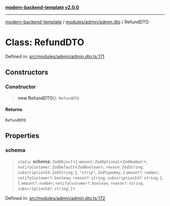 [**modern-backend-template v2.0.0**](../../../../README.md)

***

[modern-backend-template](../../../../modules.md) / [modules/admin/admin.dto](../README.md) / RefundDTO

# Class: RefundDTO

Defined in: [src/modules/admin/admin.dto.ts:171](https://github.com/maemreyo/saas-4cus-nodejs/blob/1a77de11cd6eaefe66c31c7f5de281673fc25ce5/src/modules/admin/admin.dto.ts#L171)

## Constructors

### Constructor

> **new RefundDTO**(): `RefundDTO`

#### Returns

`RefundDTO`

## Properties

### schema

> `static` **schema**: `ZodObject`\<\{ `amount`: `ZodOptional`\<`ZodNumber`\>; `notifyCustomer`: `ZodDefault`\<`ZodBoolean`\>; `reason`: `ZodString`; `subscriptionId`: `ZodString`; \}, `"strip"`, `ZodTypeAny`, \{ `amount?`: `number`; `notifyCustomer?`: `boolean`; `reason?`: `string`; `subscriptionId?`: `string`; \}, \{ `amount?`: `number`; `notifyCustomer?`: `boolean`; `reason?`: `string`; `subscriptionId?`: `string`; \}\>

Defined in: [src/modules/admin/admin.dto.ts:172](https://github.com/maemreyo/saas-4cus-nodejs/blob/1a77de11cd6eaefe66c31c7f5de281673fc25ce5/src/modules/admin/admin.dto.ts#L172)
